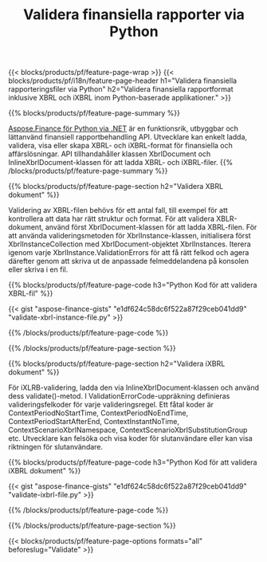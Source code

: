 ﻿---
title: Validera finansiella rapporter via Python
url: /sv/python-net/validate/
description:  Python-kod för att validera finansiella rapporter i XBRL- och iXBRL-filer via Python-biblioteket.
---
{{< blocks/products/pf/feature-page-wrap >}}
{{< blocks/products/pf/i18n/feature-page-header h1="Validera finansiella rapporteringsfiler via Python" h2="Validera finansiella rapportformat inklusive XBRL och iXBRL inom Python-baserade applikationer." >}}

{{% blocks/products/pf/feature-page-summary %}}

[Aspose.Finance för Python via .NET](https://products.aspose.com/finance/python-net/) är en funktionsrik, utbyggbar och lättanvänd finansiell rapportbehandling API. Utvecklare kan enkelt ladda, validera, visa eller skapa XBRL- och iXBRL-format för finansiella och affärslösningar. API tillhandahåller klassen XbrlDocument och InlineXbrlDocument-klassen för att ladda XBRL- och iXBRL-filer.
{{% /blocks/products/pf/feature-page-summary %}}

{{% blocks/products/pf/feature-page-section h2="Validera XBRL dokument" %}}

Validering av XBRL-filen behövs för ett antal fall, till exempel för att kontrollera att data har rätt struktur och format. För att validera XBLR-dokument, använd först XbrlDocument-klassen för att ladda XBRL-filen. För att använda valideringsmetoden för XbrlInstance-klassen, initialisera först XbrlInstanceCollection med XbrlDocument-objektet XbrlInstances. Iterera igenom varje XbrlInstance.ValidationErrors för att få rätt felkod och agera därefter genom att skriva ut de anpassade felmeddelandena på konsolen eller skriva i en fil.

{{% blocks/products/pf/feature-page-code h3="Python Kod för att validera XBRL-fil" %}}

{{< gist "aspose-finance-gists" "e1df624c58dc6f522a87f29ceb041dd9" "validate-xbrl-instance-file.py" >}} 

{{% /blocks/products/pf/feature-page-code %}}

{{% /blocks/products/pf/feature-page-section %}}

{{% blocks/products/pf/feature-page-section h2="Validera iXBRL dokument" %}}

För iXLRB-validering, ladda den via InlineXbrlDocument-klassen och använd dess validate()-metod. I ValidationErrorCode-uppräkning definieras valideringsfelkoder för varje valideringsregel. Ett fåtal koder är ContextPeriodNoStartTime, ContextPeriodNoEndTime, ContextPeriodStartAfterEnd, ContextInstantNoTime, ContextScenarioXbrlNamespace, ContextScenarioXbrlSubstitutionGroup etc. Utvecklare kan felsöka och visa koder för slutanvändare eller kan visa riktningen för slutanvändare.

{{% blocks/products/pf/feature-page-code h3="Python Kod för att validera iXBRL dokument" %}}

{{< gist "aspose-finance-gists" "e1df624c58dc6f522a87f29ceb041dd9" "validate-ixbrl-file.py" >}}

{{% /blocks/products/pf/feature-page-code %}}

{{% /blocks/products/pf/feature-page-section %}}

{{< blocks/products/pf/feature-page-options formats="all" beforeslug="Validate" >}}